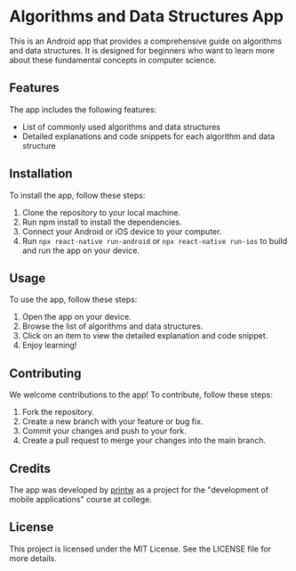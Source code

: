 # Algorithms and Data Structures App
This is an Android app that provides a comprehensive guide on algorithms and data structures. It is designed for beginners who want to learn more about these fundamental concepts in computer science.

## Features
The app includes the following features:

* List of commonly used algorithms and data structures
* Detailed explanations and code snippets for each algorithm and data structure

## Installation
To install the app, follow these steps:

1. Clone the repository to your local machine.
2. Run npm install to install the dependencies.
3. Connect your Android or iOS device to your computer.
4. Run `npx react-native run-android` or `npx react-native run-ios` to build and run the app on your device.
## Usage
To use the app, follow these steps:

1. Open the app on your device.
2. Browse the list of algorithms and data structures.
3. Click on an item to view the detailed explanation and code snippet.
4. Enjoy learning!
## Contributing
We welcome contributions to the app! To contribute, follow these steps:

1. Fork the repository.
2. Create a new branch with your feature or bug fix.
3. Commit your changes and push to your fork.
4. Create a pull request to merge your changes into the main branch.
## Credits
The app was developed by [printw](https://github.com/printw) as a project for the "development of mobile applications" course at college.

## License
This project is licensed under the MIT License. See the LICENSE file for more details.
